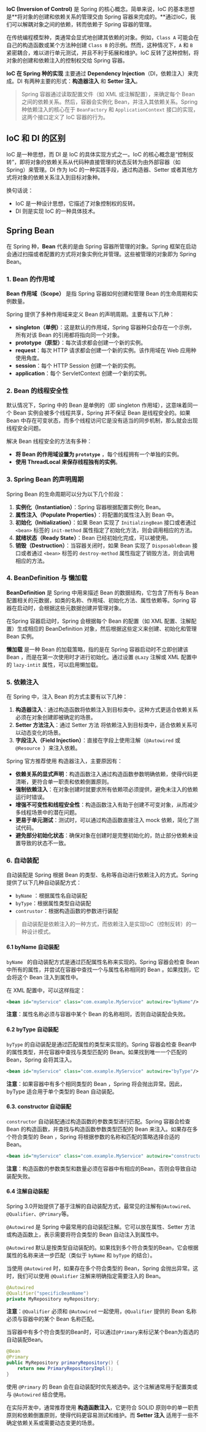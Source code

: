 **IoC (Inversion of Control)** 是 Spring 的核心概念。简单来说，IoC 的基本思想是**将对象的创建和依赖关系的管理交由 Spring 容器来完成的。**通过IoC，我们可以解耦对象之间的依赖，转而依赖于 Spring 容器的管理。

在传统编程模型种，类通常会显式地创建其依赖的对象。例如，`Class A` 可能会在自己的构造函数或某个方法种创建 `Class B` 的示例。然而，这种情况下，`A` 和 `B` 紧密耦合，难以进行单元测试，并且不利于拓展和维护。IoC 反转了这种控制，将对象的创建和依赖注入的控制权交给 Spring 容器。

**IoC 在 Spring 种的实现** 主要通过 **Dependency Injection**（DI，依赖注入）来完成。DI 有两种主要的形式：**构造器注入** 和 **Setter 注入**。

> Spring 容器通过读取配置文件（如 XML 或注解配置），来确定每个 Bean 之间的依赖关系。然后，容器会实例化 Bean，并注入其依赖关系。Spring 种依赖注入的核心在于 `BeanFactory` 和 `ApplicationContext` 接口的实现，这两个接口定义了 IoC 容器的行为。

## IoC 和 DI 的区别

IoC 是一种思想，而 DI 是 IoC 的具体实现方式之一。IoC 的核心概念是“控制反转”，即将对象的依赖关系从代码种直接管理的状态反转为由外部容器（如 Spring）来管理。DI 作为 IoC 的一种实践手段，通过构造器、Setter 或者其他方式将对象的依赖关系注入到目标对象种。

换句话说：

- IoC 是一种设计思想，它描述了对象控制权的反转。
- DI 则是实现 IoC 的一种具体技术。

## Spring Bean

在 Spring 种，**Bean** 代表的是由 Spring 容器所管理的对象。Spring 框架在启动会通过扫描或者配置的方式将对象实例化并管理。这些被管理的对象即为 Spring Bean。

### 1. Bean 的作用域

**Bean 作用域（Scope）** 是指 Spring 容器如何创建和管理 Bean 的生命周期和实例数量。

Spring 提供了多种作用域来定义 Bean 的声明周期。主要有以下几种：

- **singleton（单例）**：这是默认的作用域，Spring 容器种只会存在一个示例，所有对该 Bean 的引用都将指向同一个对象。
- **prototype（原型）**：每次请求都会创建一个新的实例。
- **request**：每次 HTTP 请求都会创建一个新的实例。该作用域在 Web 应用种使用角度。
- **session**：每个 HTTP  Session 创建一个新的实例。
- **application**：每个 ServletContext 创建一个新的实例。

### 2. Bean 的线程安全性

默认情况下，Spring 中的 Bean 是单例的（即 singleton 作用域），这意味着同一个 Bean 实例会被多个线程共享，Spring 并不保证 Bean 是线程安全的。如果 Bean 中存在可变状态，而多个线程访问它是没有适当的同步机制，那么就会出现线程安全问题。

解决 Bean 线程安全的方法有多种：

- **将 Bean 的作用域设置为 `prototype`** ，每个线程拥有一个单独的实例。
- **使用 ThreadLocal 来保存线程独有的实例**。

### 3. Spring Bean 的声明周期

Spring Bean 的生命周期可以分为以下几个阶段：

1. **实例化（Instantiation）**：Spring 容器根据配置实例化 Bean。
2. **属性注入（Populate Properties）**：将配置的属性注入到 Bean 中。
3. **初始化（Initialization）**：如果 Bean 实现了 `InitialzingBean` 接口或者通过 `<bean>` 标签的 `init-method` 属性指定了初始化方法，则会调用相应的方法。
4. **就绪状态（Ready State）**：Bean 已经初始化完成，可以被使用。
5. **销毁（Destruction）**：当容器关闭时，如果 Bean 实现了 `DisposableBean` 接口或者通过 `<bean>` 标签的 `destroy-method` 属性指定了销毁方法，则会调用相应的方法。

### 4. BeanDefinition 与 懒加载

**BeanDefinition**  是 Spring 中用来描述 Bean 的数据结构，它包含了所有与 Bean 配置相关的元数据，如类的名称、作用域、初始化方法、属性依赖等。Spring 容器在启动时，会根据这些元数据创建并管理对象。

在Spring 容器启动时，Spring 会根据每个 Bean 的配置（如 XML 配置、注解配置）生成相应的 BeanDefinition 对象，然后根据这些定义来创建、初始化和管理 Bean 实例。

**懒加载** 是一种 Bean 的加载策略，指的是在 Spring 容器启动时不立即创建该 Bean ，而是在第一次使用时才进行初始化。通过设置 `@Lazy` 注解或 XML 配置中的 `lazy-intit` 属性，可以启用懒加载。

### 5. 依赖注入

在 Spring 中，注入 Bean 的方式主要有以下几种：

1. **构造器注入**：通过构造函数将依赖注入到目标类中。这种方式更适合依赖关系必须在对象创建即被确定的场景。
2. **Setter 方法注入**：通过 Setter 方法 将依赖注入到目标类中，适合依赖关系可以动态变化的场景。
3. **字段注入（Field Injection）**：直接在字段上使用注解（`@Autowired` 或 `@Resource `）来注入依赖。

Spring 官方推荐使用 构造器注入，主要原因有：

- **依赖关系的显式声明**：构造函数注入通过构造函数参数明确依赖，使得代码更清晰，更符合单一职责和依赖倒置原则。
- **强制依赖注入**：在对象创建时就要求所有依赖项必须提供，避免未注入的依赖运行时错误。
- **增强不可变性和线程安全性**：构造函数注入有助于创建不可变对象，从而减少多线程场景中的潜在问题。
- **更易于单元测试**：测试时，可以通过构造函数直接注入 mock 依赖，简化了测试代码。
- **避免部分初始化状态**：确保对象在创建时是完整初始化的，防止部分依赖未设置导致的状态不一致。

### 6. 自动装配

自动装配是 Spring 根据 Bean 的类型、名称等自动进行依赖注入的方式。Spring 提供了以下几种自动装配方式：

- `byName` ：根据属性名自动装配
- `byType`：根据属性类型自动装配
- `contrustor`：根据构造函数的参数进行装配

> 自动装配是依赖注入的一种方式，而依赖注入是实现IoC（控制反转）的一种设计模式。

#### 6.1 byName 自动装配

`byName ` 的自动装配方式是通过匹配属性名称来实现的。Spring 容器会检查 Bean 中所有的属性，并尝试在容器中查找一个与属性名称相同的 Bean 。如果找到，它会将这个 Bean 注入到属性中。

在 XML 配置中，可以这样指定：

```xml
<bean id="myService" class="com.example.MyService" autowire="byName"/>
```

**注意**：属性名称必须与容器中某个 Bean 的名称相同，否则自动装配会失败。

####  6.2 byType 自动装配

`byType` 的自动装配是通过匹配属性的类型来实现的。Spring 容器会检查 Bean中 的属性类型，并在容器中查找与类型匹配的 Bean。如果找到唯一一个匹配的 Bean，Spring 会将其注入。

```xml
<bean id="myService" class="com.example.MyService" autowire="byType"/>
```

**注意**：如果容器中有多个相同类型的 Bean ，Spring 将会抛出异常。因此，byType 适合用于单个类型的 Bean 自动装配。

#### 6.3. constructor 自动装配

`constructor` 自动装配通过构造函数的参数类型进行匹配。Spring 容器会检查 Bean 的构造函数，并查找与构造函数参数类型匹配的 Bean 来注入。如果存在多个符合类型的 Bean ，Spring 将根据参数的名称和匹配的策略选择合适的 Bean。

```xml
<bean id="myService" class="com.example.MyService" autowire="constructor"/>
```

**注意**：构造函数的参数类型和数量必须在容器中有相应的Bean，否则会导致自动装配失败。

#### 6.4 注解自动装配

Spring 3.0开始提供了基于注解的自动装配方式，最常见的注解有`@Autowired`、`@Qualifier`、`@Primary`等。

`@Autowired` 是 Spring 中最常用的自动装配注解。它可以放在属性、Setter 方法或构造函数上，表示需要将符合类型的 Bean 自动注入到属性中。

`@Autowired` 默认是按类型自动装配的。如果找到多个符合类型的Bean，它会根据属性的名称来进一步匹配（类似于 `byName` 和 `byType` 的结合）。

当使用 `@Autowired` 时，如果存在多个符合类型的 Bean，Spring 会抛出异常。这时，我们可以使用 `@Qualifier` 注解来明确指定需要注入的 Bean。

```java
@Autowired
@Qualifier("specificBeanName")
private MyRepository myRepository;
```

**注意**：`@Qualifier` 必须和 `@Autowired` 一起使用，`@Qualifier` 提供的 Bean 名称必须与容器中的某个 Bean 名称匹配。

当容器中有多个符合类型的Bean时，可以通过`@Primary`来标记某个Bean为首选的自动装配Bean。

```java
@Bean
@Primary
public MyRepository primaryRepository() {
    return new PrimaryRepositoryImpl();
}
```

使用 `@Primary` 的 Bean 会在自动装配时优先被选中。这个注解通常用于配置类或与 `@Autowired` 结合使用。

在实际开发中，通常推荐使用 **构造函数注入**，它更符合 SOLID 原则中的单一职责原则和依赖倒置原则，使得代码更容易测试和维护。而 **Setter 注入** 适用于一些不确定依赖关系或需要动态变更的场景。